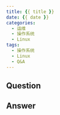 ```yaml
---
title: {{ title }}
date: {{ date }}
categories:
  - 运维
  - 操作系统
  - Linux
tags:
  - 操作系统
  - Linux
  - Q&A
---
```

## Question



## Answer


